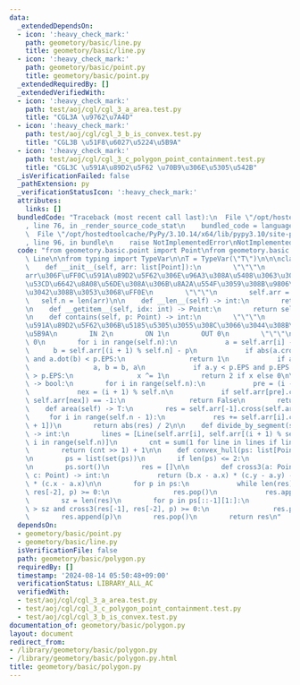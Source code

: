 ```yaml
---
data:
  _extendedDependsOn:
  - icon: ':heavy_check_mark:'
    path: geometory/basic/line.py
    title: geometory/basic/line.py
  - icon: ':heavy_check_mark:'
    path: geometory/basic/point.py
    title: geometory/basic/point.py
  _extendedRequiredBy: []
  _extendedVerifiedWith:
  - icon: ':heavy_check_mark:'
    path: test/aoj/cgl/cgl_3_a_area.test.py
    title: "CGL3A \u9762\u7A4D"
  - icon: ':heavy_check_mark:'
    path: test/aoj/cgl/cgl_3_b_is_convex.test.py
    title: "CGL3B \u51F8\u6027\u5224\u5B9A"
  - icon: ':heavy_check_mark:'
    path: test/aoj/cgl/cgl_3_c_polygon_point_containment.test.py
    title: "CGL3C \u591A\u89D2\u5F62 \u70B9\u306E\u5305\u542B"
  _isVerificationFailed: false
  _pathExtension: py
  _verificationStatusIcon: ':heavy_check_mark:'
  attributes:
    links: []
  bundledCode: "Traceback (most recent call last):\n  File \"/opt/hostedtoolcache/PyPy/3.10.14/x64/lib/pypy3.10/site-packages/onlinejudge_verify/documentation/build.py\"\
    , line 76, in _render_source_code_stat\n    bundled_code = language.bundle(\n\
    \  File \"/opt/hostedtoolcache/PyPy/3.10.14/x64/lib/pypy3.10/site-packages/onlinejudge_verify/languages/python.py\"\
    , line 96, in bundle\n    raise NotImplementedError\nNotImplementedError\n"
  code: "from geometory.basic.point import Point\nfrom geometory.basic.line import\
    \ Line\n\nfrom typing import TypeVar\n\nT = TypeVar(\"T\")\n\n\nclass Polygon:\n\
    \    def __init__(self, arr: list[Point]):\n        \"\"\"\n        \u914D\u5217\
    arr\u306F\uFF0C\u591A\u89D2\u5F62\u306E\u96A3\u308A\u5408\u3063\u305F\u70B9\u3092\
    \u53CD\u6642\u8A08\u56DE\u308A\u306B\u8A2A\u554F\u3059\u308B\u9806\u756A\u3067\
    \u3042\u308B\u3053\u3068\uFF0E\n        \"\"\"\n        self.arr = arr\n     \
    \   self.n = len(arr)\n\n    def __len__(self) -> int:\n        return self.n\n\
    \n    def __getitem__(self, idx: int) -> Point:\n        return self.arr[idx]\n\
    \n    def contains(self, p: Point) -> int:\n        \"\"\"\n        \u70B9p\u304C\
    \u591A\u89D2\u5F62\u306B\u5185\u5305\u3055\u308C\u3066\u3044\u308B\u304B\u5224\
    \u5B9A\n        IN 2\n        ON 1\n        OUT 0\n        \"\"\"\n        x =\
    \ 0\n        for i in range(self.n):\n            a = self.arr[i] - p\n      \
    \      b = self.arr[(i + 1) % self.n] - p\n            if abs(a.cross(b)) < p.EPS\
    \ and a.dot(b) < p.EPS:\n                return 1\n            if a.y > b.y:\n\
    \                a, b = b, a\n            if a.y < p.EPS and p.EPS < b.y and a.cross(b)\
    \ > p.EPS:\n                x ^= 1\n        return 2 if x else 0\n\n    def is_convex(self)\
    \ -> bool:\n        for i in range(self.n):\n            pre = (i - 1) % self.n\n\
    \            nex = (i + 1) % self.n\n            if self.arr[pre].ccw(self.arr[i],\
    \ self.arr[nex]) == -1:\n                return False\n        return True\n\n\
    \    def area(self) -> T:\n        res = self.arr[-1].cross(self.arr[0])\n   \
    \     for i in range(self.n - 1):\n            res += self.arr[i].cross(self.arr[i\
    \ + 1])\n        return abs(res) / 2\n\n    def divide_by_segment(self, seg: Line)\
    \ -> int:\n        lines = [Line(self.arr[i], self.arr[(i + 1) % self.n]) for\
    \ i in range(self.n)]\n        cnt = sum(1 for line in lines if line.intersect(seg))\n\
    \        return (cnt >> 1) + 1\n\n    def convex_hull(ps: list[Point]) -> list[Point]:\n\
    \n        ps = list(set(ps))\n        if len(ps) <= 2:\n            return ps\n\
    \n        ps.sort()\n        res = []\n\n        def cross3(a: Point, b: Point,\
    \ c: Point) -> int:\n            return (b.x - a.x) * (c.y - a.y) - (b.y - a.y)\
    \ * (c.x - a.x)\n\n        for p in ps:\n            while len(res) > 1 and cross3(res[-1],\
    \ res[-2], p) >= 0:\n                res.pop()\n            res.append(p)\n\n\
    \        sz = len(res)\n        for p in ps[::-1][1:]:\n            while len(res)\
    \ > sz and cross3(res[-1], res[-2], p) >= 0:\n                res.pop()\n    \
    \        res.append(p)\n        res.pop()\n        return res\n"
  dependsOn:
  - geometory/basic/point.py
  - geometory/basic/line.py
  isVerificationFile: false
  path: geometory/basic/polygon.py
  requiredBy: []
  timestamp: '2024-08-14 05:50:48+09:00'
  verificationStatus: LIBRARY_ALL_AC
  verifiedWith:
  - test/aoj/cgl/cgl_3_a_area.test.py
  - test/aoj/cgl/cgl_3_c_polygon_point_containment.test.py
  - test/aoj/cgl/cgl_3_b_is_convex.test.py
documentation_of: geometory/basic/polygon.py
layout: document
redirect_from:
- /library/geometory/basic/polygon.py
- /library/geometory/basic/polygon.py.html
title: geometory/basic/polygon.py
---
```

